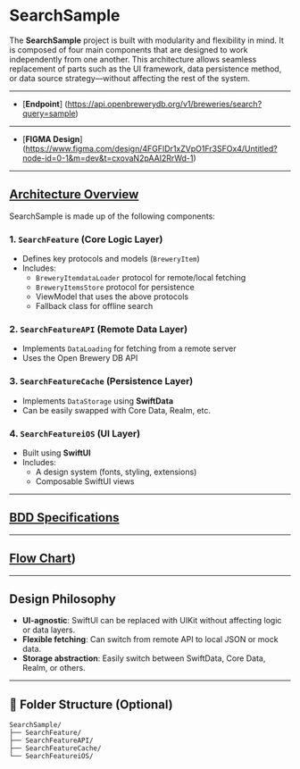 # SearchSample

The **SearchSample** project is built with modularity and flexibility in mind. It is composed of four main components that are designed to work independently from one another. This architecture allows seamless replacement of parts such as the UI framework, data persistence method, or data source strategy—without affecting the rest of the system.

---

- [**Endpoint**] (https://api.openbrewerydb.org/v1/breweries/search?query=sample)

---

- [**FIGMA Design**] (https://www.figma.com/design/4FGFIDr1xZVpO1Fr3SFOx4/Untitled?node-id=0-1&m=dev&t=cxovaN2pAAI2RrWd-1)

---

## [Architecture Overview](https://docs.google.com/document/d/1-pWnOQf_OAxln_FOGvzy_XcgY_TTnej4uOH7b6qrysE/edit?tab=t.0)

SearchSample is made up of the following components:

### 1. `SearchFeature` (Core Logic Layer)
- Defines key protocols and models (`BreweryItem`)
- Includes:
  - `BreweryItemdataLoader` protocol for remote/local fetching
  - `BreweryItemsStore` protocol for persistence
  - ViewModel that uses the above protocols
  - Fallback class for offline search

### 2. `SearchFeatureAPI` (Remote Data Layer)
- Implements `DataLoading` for fetching from a remote server
- Uses the Open Brewery DB API

### 3. `SearchFeatureCache` (Persistence Layer)
- Implements `DataStorage` using **SwiftData**
- Can be easily swapped with Core Data, Realm, etc.

### 4. `SearchFeatureiOS` (UI Layer)
- Built using **SwiftUI**
- Includes:
  - A design system (fonts, styling, extensions)
  - Composable SwiftUI views

---

##  [BDD Specifications](https://docs.google.com/document/d/1-pWnOQf_OAxln_FOGvzy_XcgY_TTnej4uOH7b6qrysE/edit?tab=t.v8i0bnettmb4)

---

## [Flow Chart](https://docs.google.com/document/d/1-pWnOQf_OAxln_FOGvzy_XcgY_TTnej4uOH7b6qrysE/edit?tab=t.y5i5vabngnw5#heading=h.k9o9xovoq9ol))

---

## Design Philosophy

- **UI-agnostic**: SwiftUI can be replaced with UIKit without affecting logic or data layers.
- **Flexible fetching**: Can switch from remote API to local JSON or mock data.
- **Storage abstraction**: Easily switch between SwiftData, Core Data, Realm, or others.

---

## 📁 Folder Structure (Optional)

```plaintext
SearchSample/
├── SearchFeature/
├── SearchFeatureAPI/
├── SearchFeatureCache/
└── SearchFeatureiOS/
